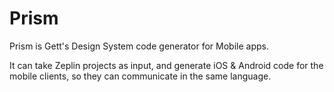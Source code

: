 # Prism

Prism is Gett's Design System code generator for Mobile apps.

It can take Zeplin projects as input, and generate iOS & Android code for the mobile clients, so they can communicate in the same language.
    
